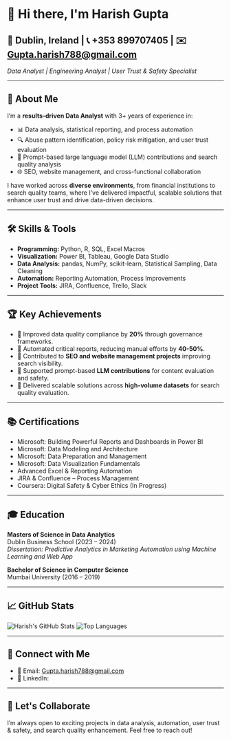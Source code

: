 # 👋 Hi there, I'm Harish Gupta

## 📍 Dublin, Ireland | 📞 +353 899707405 | ✉️ Gupta.harish788@gmail.com  
_Data Analyst | Engineering Analyst | User Trust & Safety Specialist_

---

## 🚀 About Me
I’m a **results-driven Data Analyst** with 3+ years of experience in:
- 📊 Data analysis, statistical reporting, and process automation
- 🔍 Abuse pattern identification, policy risk mitigation, and user trust evaluation
- 🤖 Prompt-based large language model (LLM) contributions and search quality analysis
- 🌐 SEO, website management, and cross-functional collaboration

I have worked across **diverse environments**, from financial institutions to search quality teams, where I’ve delivered impactful, scalable solutions that enhance user trust and drive data-driven decisions.

---

## 🛠️ Skills & Tools
- **Programming:** Python, R, SQL, Excel Macros
- **Visualization:** Power BI, Tableau, Google Data Studio
- **Data Analysis:** pandas, NumPy, scikit-learn, Statistical Sampling, Data Cleaning
- **Automation:** Reporting Automation, Process Improvements
- **Project Tools:** JIRA, Confluence, Trello, Slack

---

## 🏆 Key Achievements
- 🔹 Improved data quality compliance by **20%** through governance frameworks.
- 🔹 Automated critical reports, reducing manual efforts by **40-50%**.
- 🔹 Contributed to **SEO and website management projects** improving search visibility.
- 🔹 Supported prompt-based **LLM contributions** for content evaluation and safety.
- 🔹 Delivered scalable solutions across **high-volume datasets** for search quality evaluation.

---

## 📚 Certifications
- Microsoft: Building Powerful Reports and Dashboards in Power BI
- Microsoft: Data Modeling and Architecture
- Microsoft: Data Preparation and Management
- Microsoft: Data Visualization Fundamentals
- Advanced Excel & Reporting Automation
- JIRA & Confluence – Process Management
- Coursera: Digital Safety & Cyber Ethics (In Progress)

---

## 🎓 Education
**Masters of Science in Data Analytics**  
Dublin Business School (2023 – 2024)  
_Dissertation: Predictive Analytics in Marketing Automation using Machine Learning and Web App_

**Bachelor of Science in Computer Science**  
Mumbai University (2016 – 2019)

---

## 📈 GitHub Stats
![Harish's GitHub Stats](https://github-readme-stats.vercel.app/api?username=Harish&show_icons=true&theme=radical)
![Top Languages](https://github-readme-stats.vercel.app/api/top-langs/?username=Harish&layout=compact&theme=radical)

---

## 🤝 Connect with Me
- 📧 Email: [Gupta.harish788@gmail.com](mailto:Gupta.harish788@gmail.com)
- 💼 LinkedIn: 

---

## 🚀 Let's Collaborate
I’m always open to exciting projects in data analysis, automation, user trust & safety, and search quality enhancement. Feel free to reach out!

